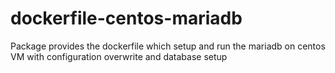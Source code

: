 # dockerfile-centos-mariadb
Package provides the dockerfile which setup and run the mariadb on centos VM with configuration overwrite and database setup
